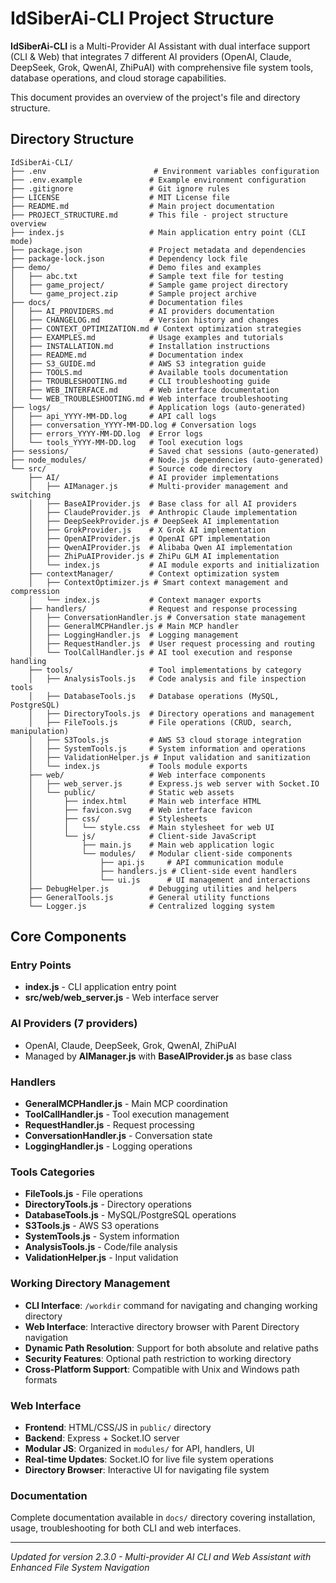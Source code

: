 # IdSiberAi-CLI Project Structure

**IdSiberAi-CLI** is a Multi-Provider AI Assistant with dual interface support (CLI & Web) that integrates 7 different AI providers (OpenAI, Claude, DeepSeek, Grok, QwenAI, ZhiPuAI) with comprehensive file system tools, database operations, and cloud storage capabilities.

This document provides an overview of the project's file and directory structure.

## Directory Structure

```
IdSiberAi-CLI/
├── .env                        # Environment variables configuration
├── .env.example               # Example environment configuration
├── .gitignore                 # Git ignore rules
├── LICENSE                    # MIT License file
├── README.md                  # Main project documentation
├── PROJECT_STRUCTURE.md       # This file - project structure overview
├── index.js                   # Main application entry point (CLI mode)
├── package.json               # Project metadata and dependencies
├── package-lock.json          # Dependency lock file
├── demo/                      # Demo files and examples
│   ├── abc.txt                # Sample text file for testing
│   ├── game_project/          # Sample game project directory
│   └── game_project.zip       # Sample project archive
├── docs/                      # Documentation files
│   ├── AI_PROVIDERS.md        # AI providers documentation
│   ├── CHANGELOG.md           # Version history and changes
│   ├── CONTEXT_OPTIMIZATION.md # Context optimization strategies
│   ├── EXAMPLES.md            # Usage examples and tutorials
│   ├── INSTALLATION.md        # Installation instructions
│   ├── README.md              # Documentation index
│   ├── S3_GUIDE.md            # AWS S3 integration guide
│   ├── TOOLS.md               # Available tools documentation
│   ├── TROUBLESHOOTING.md     # CLI troubleshooting guide
│   ├── WEB_INTERFACE.md       # Web interface documentation
│   └── WEB_TROUBLESHOOTING.md # Web interface troubleshooting
├── logs/                      # Application logs (auto-generated)
│   ├── api_YYYY-MM-DD.log     # API call logs
│   ├── conversation_YYYY-MM-DD.log # Conversation logs
│   ├── errors_YYYY-MM-DD.log  # Error logs
│   └── tools_YYYY-MM-DD.log   # Tool execution logs
├── sessions/                  # Saved chat sessions (auto-generated)
├── node_modules/              # Node.js dependencies (auto-generated)
└── src/                       # Source code directory
    ├── AI/                    # AI provider implementations
    │   ├── AIManager.js       # Multi-provider management and switching
    │   ├── BaseAIProvider.js  # Base class for all AI providers
    │   ├── ClaudeProvider.js  # Anthropic Claude implementation
    │   ├── DeepSeekProvider.js # DeepSeek AI implementation
    │   ├── GrokProvider.js    # X Grok AI implementation
    │   ├── OpenAIProvider.js  # OpenAI GPT implementation
    │   ├── QwenAIProvider.js  # Alibaba Qwen AI implementation
    │   ├── ZhiPuAIProvider.js # ZhiPu GLM AI implementation
    │   └── index.js           # AI module exports and initialization
    ├── contextManager/        # Context optimization system
    │   ├── ContextOptimizer.js # Smart context management and compression
    │   └── index.js           # Context manager exports
    ├── handlers/              # Request and response processing
    │   ├── ConversationHandler.js # Conversation state management
    │   ├── GeneralMCPHandler.js # Main MCP handler
    │   ├── LoggingHandler.js  # Logging management
    │   ├── RequestHandler.js  # User request processing and routing
    │   └── ToolCallHandler.js # AI tool execution and response handling
    ├── tools/                 # Tool implementations by category
    │   ├── AnalysisTools.js   # Code analysis and file inspection tools
    │   ├── DatabaseTools.js   # Database operations (MySQL, PostgreSQL)
    │   ├── DirectoryTools.js  # Directory operations and management
    │   ├── FileTools.js       # File operations (CRUD, search, manipulation)
    │   ├── S3Tools.js         # AWS S3 cloud storage integration
    │   ├── SystemTools.js     # System information and operations
    │   ├── ValidationHelper.js # Input validation and sanitization
    │   └── index.js           # Tools module exports
    ├── web/                   # Web interface components
    │   ├── web_server.js      # Express.js web server with Socket.IO
    │   └── public/            # Static web assets
    │       ├── index.html     # Main web interface HTML
    │       ├── favicon.svg    # Web interface favicon
    │       ├── css/           # Stylesheets
    │       │   └── style.css  # Main stylesheet for web UI
    │       └── js/            # Client-side JavaScript
    │           ├── main.js    # Main web application logic
    │           └── modules/   # Modular client-side components
    │               ├── api.js     # API communication module
    │               ├── handlers.js # Client-side event handlers
    │               └── ui.js      # UI management and interactions
    ├── DebugHelper.js         # Debugging utilities and helpers
    ├── GeneralTools.js        # General utility functions
    └── Logger.js              # Centralized logging system
```

## Core Components

### Entry Points
- **index.js** - CLI application entry point
- **src/web/web_server.js** - Web interface server

### AI Providers (7 providers)
- OpenAI, Claude, DeepSeek, Grok, QwenAI, ZhiPuAI
- Managed by **AIManager.js** with **BaseAIProvider.js** as base class

### Handlers
- **GeneralMCPHandler.js** - Main MCP coordination
- **ToolCallHandler.js** - Tool execution management
- **RequestHandler.js** - Request processing
- **ConversationHandler.js** - Conversation state
- **LoggingHandler.js** - Logging operations

### Tools Categories
- **FileTools.js** - File operations
- **DirectoryTools.js** - Directory operations  
- **DatabaseTools.js** - MySQL/PostgreSQL operations
- **S3Tools.js** - AWS S3 operations
- **SystemTools.js** - System information
- **AnalysisTools.js** - Code/file analysis
- **ValidationHelper.js** - Input validation

### Working Directory Management
- **CLI Interface**: `/workdir` command for navigating and changing working directory
- **Web Interface**: Interactive directory browser with Parent Directory navigation
- **Dynamic Path Resolution**: Support for both absolute and relative paths
- **Security Features**: Optional path restriction to working directory
- **Cross-Platform Support**: Compatible with Unix and Windows path formats

### Web Interface
- **Frontend**: HTML/CSS/JS in `public/` directory
- **Backend**: Express + Socket.IO server
- **Modular JS**: Organized in `modules/` for API, handlers, UI
- **Real-time Updates**: Socket.IO for live file system operations
- **Directory Browser**: Interactive UI for navigating file system

### Documentation
Complete documentation available in `docs/` directory covering installation, usage, troubleshooting for both CLI and web interfaces.

---

*Updated for version 2.3.0 - Multi-provider AI CLI and Web Assistant with Enhanced File System Navigation*
